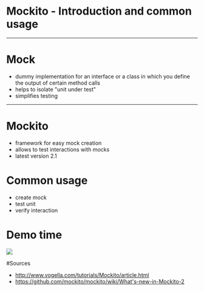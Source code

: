 # Mockito - Introduction and common usage

---

# Mock
- dummy implementation for an interface or a class in which you define the output of certain method calls
- helps to isolate "unit under test"
- simplifies testing
---
# Mockito
- framework for easy mock creation
- allows to test interactions with mocks
- latest version 2.1

# Common usage

- create mock
- test unit
- verify interaction


# Demo time
<img src="https://cdn.meme.am/instances/500x/76225583/all-the-things-mock-all-the-things.jpg"/>

#Sources

- http://www.vogella.com/tutorials/Mockito/article.html
- https://github.com/mockito/mockito/wiki/What's-new-in-Mockito-2



